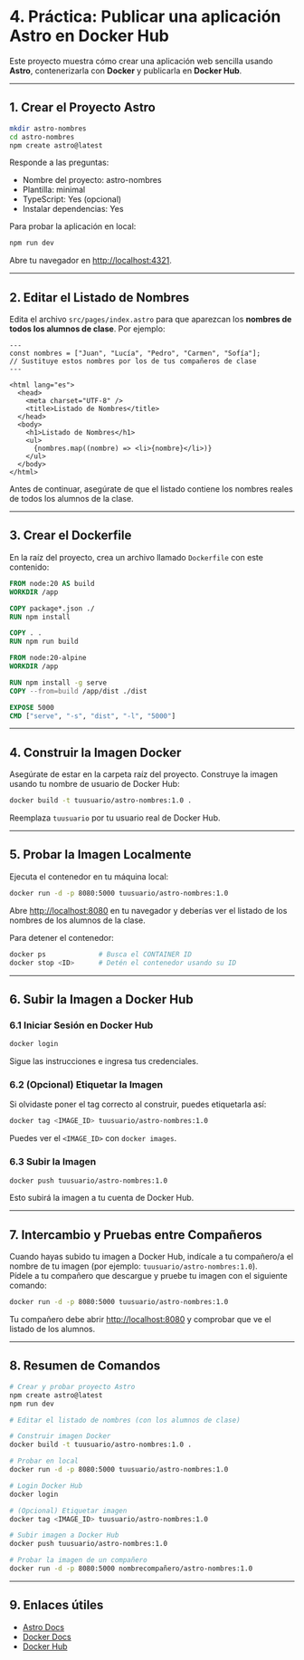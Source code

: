 # 4. Práctica: Publicar una aplicación Astro en Docker Hub

Este proyecto muestra cómo crear una aplicación web sencilla usando **Astro**, contenerizarla con **Docker** y publicarla en **Docker Hub**.

---

## 1. Crear el Proyecto Astro

```bash
mkdir astro-nombres
cd astro-nombres
npm create astro@latest
```

Responde a las preguntas:
- Nombre del proyecto: astro-nombres
- Plantilla: minimal
- TypeScript: Yes (opcional)
- Instalar dependencias: Yes

Para probar la aplicación en local:

```bash
npm run dev
```

Abre tu navegador en [http://localhost:4321](http://localhost:4321).

---

## 2. Editar el Listado de Nombres

Edita el archivo `src/pages/index.astro` para que aparezcan los **nombres de todos los alumnos de clase**. Por ejemplo:

```astro
---
const nombres = ["Juan", "Lucía", "Pedro", "Carmen", "Sofía"];
// Sustituye estos nombres por los de tus compañeros de clase
---

<html lang="es">
  <head>
    <meta charset="UTF-8" />
    <title>Listado de Nombres</title>
  </head>
  <body>
    <h1>Listado de Nombres</h1>
    <ul>
      {nombres.map((nombre) => <li>{nombre}</li>)}
    </ul>
  </body>
</html>
```

Antes de continuar, asegúrate de que el listado contiene los nombres reales de todos los alumnos de la clase.

---

## 3. Crear el Dockerfile

En la raíz del proyecto, crea un archivo llamado `Dockerfile` con este contenido:

```dockerfile
FROM node:20 AS build
WORKDIR /app

COPY package*.json ./
RUN npm install

COPY . .
RUN npm run build

FROM node:20-alpine
WORKDIR /app

RUN npm install -g serve
COPY --from=build /app/dist ./dist

EXPOSE 5000
CMD ["serve", "-s", "dist", "-l", "5000"]
```

---

## 4. Construir la Imagen Docker

Asegúrate de estar en la carpeta raíz del proyecto. Construye la imagen usando tu nombre de usuario de Docker Hub:

```bash
docker build -t tuusuario/astro-nombres:1.0 .
```

Reemplaza `tuusuario` por tu usuario real de Docker Hub.

---

## 5. Probar la Imagen Localmente

Ejecuta el contenedor en tu máquina local:

```bash
docker run -d -p 8080:5000 tuusuario/astro-nombres:1.0
```

Abre [http://localhost:8080](http://localhost:8080) en tu navegador y deberías ver el listado de los nombres de los alumnos de la clase.

Para detener el contenedor:

```bash
docker ps             # Busca el CONTAINER ID
docker stop <ID>      # Detén el contenedor usando su ID
```

---

## 6. Subir la Imagen a Docker Hub

### 6.1 Iniciar Sesión en Docker Hub

```bash
docker login
```
Sigue las instrucciones e ingresa tus credenciales.

### 6.2 (Opcional) Etiquetar la Imagen

Si olvidaste poner el tag correcto al construir, puedes etiquetarla así:

```bash
docker tag <IMAGE_ID> tuusuario/astro-nombres:1.0
```
Puedes ver el `<IMAGE_ID>` con `docker images`.

### 6.3 Subir la Imagen

```bash
docker push tuusuario/astro-nombres:1.0
```
Esto subirá la imagen a tu cuenta de Docker Hub.

---

## 7. Intercambio y Pruebas entre Compañeros

Cuando hayas subido tu imagen a Docker Hub, indícale a tu compañero/a el nombre de tu imagen (por ejemplo: `tuusuario/astro-nombres:1.0`).  
Pídele a tu compañero que descargue y pruebe tu imagen con el siguiente comando:

```bash
docker run -d -p 8080:5000 tuusuario/astro-nombres:1.0
```

Tu compañero debe abrir [http://localhost:8080](http://localhost:8080) y comprobar que ve el listado de los alumnos.

---

## 8. Resumen de Comandos

```bash
# Crear y probar proyecto Astro
npm create astro@latest
npm run dev

# Editar el listado de nombres (con los alumnos de clase)

# Construir imagen Docker
docker build -t tuusuario/astro-nombres:1.0 .

# Probar en local
docker run -d -p 8080:5000 tuusuario/astro-nombres:1.0

# Login Docker Hub
docker login

# (Opcional) Etiquetar imagen
docker tag <IMAGE_ID> tuusuario/astro-nombres:1.0

# Subir imagen a Docker Hub
docker push tuusuario/astro-nombres:1.0

# Probar la imagen de un compañero
docker run -d -p 8080:5000 nombrecompañero/astro-nombres:1.0
```

---

## 9. Enlaces útiles

- [Astro Docs](https://docs.astro.build/)
- [Docker Docs](https://docs.docker.com/)
- [Docker Hub](https://hub.docker.com/)
